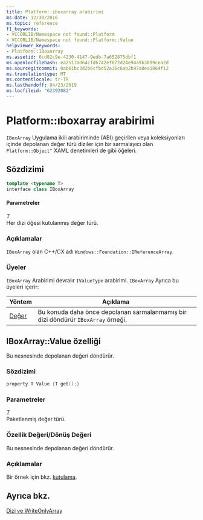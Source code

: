 ```yaml
---
title: Platform::ıboxarray arabirimi
ms.date: 12/30/2016
ms.topic: reference
f1_keywords:
- VCCORLIB/Namespace not found::Platform
- VCCORLIB/Namespace not found::Platform::Value
helpviewer_keywords:
- Platform::IBoxArray
ms.assetid: 6cd82c9e-4230-4147-9edb-7a652875dbf1
ms.openlocfilehash: ea2517ad64cfd6742ef072d24e94a9b3899cea2d
ms.sourcegitcommit: 0ab61bc3d2b6cfbd52a16c6ab2b97a8ea1864f12
ms.translationtype: MT
ms.contentlocale: tr-TR
ms.lasthandoff: 04/23/2019
ms.locfileid: "62392082"
---
```

# <a name="platformiboxarray-interface"></a>Platform::ıboxarray arabirimi

`IBoxArray` Uygulama ikili arabiriminde (ABI) geçirilen veya koleksiyonları içinde depolanan değer türü diziler için bir sarmalayıcı olan `Platform::Object^` XAML denetimleri de gibi öğeleri.

## <a name="syntax"></a>Sözdizimi

```cpp
template <typename T>
interface class IBoxArray
```

#### <a name="parameters"></a>Parametreler

*T*<br/>
Her dizi öğesi kutulanmış değer türü.

### <a name="remarks"></a>Açıklamalar

`IBoxArray` olan C++/CX adı `Windows::Foundation::IReferenceArray`.

### <a name="members"></a>Üyeler

`IBoxArray` Arabirimi devralır `IValueType` arabirimi. `IBoxArray` Ayrıca bu üyeleri içerir:

|Yöntem|Açıklama|
|------------|-----------------|
|[Değer](#value)|Bu konuda daha önce depolanan sarmalanmamış bir dizi döndürür `IBoxArray` örneği.|

## <a name="value"></a> IBoxArray::Value özelliği

Bu nesnesinde depolanan değeri döndürür.

### <a name="syntax"></a>Sözdizimi

```cpp
property T Value {T get();}
```

### <a name="parameters"></a>Parametreler

*T*<br/>
Paketlenmiş değer türü.

### <a name="property-valuereturn-value"></a>Özellik Değeri/Dönüş Değeri

Bu nesnesinde depolanan değeri döndürür.

### <a name="remarks"></a>Açıklamalar

Bir örnek için bkz. [kutulama](../cppcx/boxing-c-cx.md).

## <a name="see-also"></a>Ayrıca bkz.

[Dizi ve WriteOnlyArray](../cppcx/array-and-writeonlyarray-c-cx.md)
